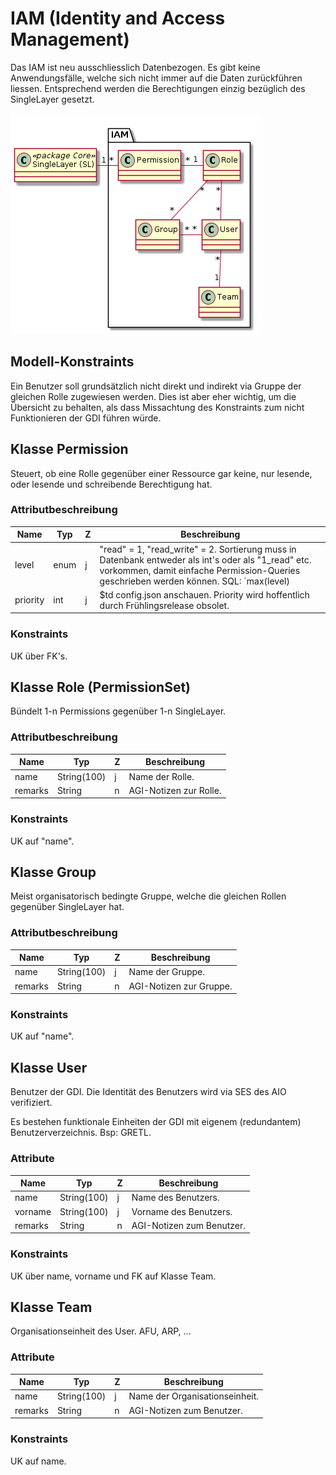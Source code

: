 # IAM (Identity and Access Management)

Das IAM ist neu ausschliesslich Datenbezogen. Es gibt keine Anwendungsfälle, welche sich nicht immer
auf die Daten zurückführen liessen. Entsprechend werden die Berechtigungen einzig bezüglich des SingleLayer 
gesetzt.

![IAM](../puml/rendered/simi_iam.png)

## Modell-Konstraints

Ein Benutzer soll grundsätzlich nicht direkt und indirekt via Gruppe der gleichen Rolle zugewiesen werden. Dies ist
aber eher wichtig, um die Übersicht zu behalten, als dass Missachtung des Konstraints zum nicht Funktionieren der 
GDI führen würde. 

## Klasse Permission

Steuert, ob eine Rolle gegenüber einer Ressource gar keine, nur lesende, oder lesende und schreibende Berechtigung hat.

### Attributbeschreibung

|Name|Typ|Z|Beschreibung|
|---|---|---|---|
|level|enum|j|"read" = 1, "read_write" = 2. Sortierung muss in Datenbank entweder als int's oder als "1_read" etc. vorkommen, damit einfache Permission-Queries geschrieben werden können. SQL: `max(level) |
|priority|int|j|$td config.json anschauen. Priority wird hoffentlich durch Frühlingsrelease obsolet.|

### Konstraints

UK über FK's.

## Klasse Role (PermissionSet)

Bündelt 1-n Permissions gegenüber 1-n SingleLayer.

### Attributbeschreibung

|Name|Typ|Z|Beschreibung|
|---|---|---|---|
|name|String(100)|j|Name der Rolle.|
|remarks|String|n|AGI-Notizen zur Rolle.|

### Konstraints

UK auf "name".

## Klasse Group

Meist organisatorisch bedingte Gruppe, welche die gleichen Rollen gegenüber SingleLayer hat. 

### Attributbeschreibung

|Name|Typ|Z|Beschreibung|
|---|---|---|---|
|name|String(100)|j|Name der Gruppe.|
|remarks|String|n|AGI-Notizen zur Gruppe.|

### Konstraints

UK auf "name".

## Klasse User

Benutzer der GDI. Die Identität des Benutzers wird via SES des AIO verifiziert.

Es bestehen funktionale Einheiten der GDI mit eigenem (redundantem) Benutzerverzeichnis. Bsp: GRETL.

### Attribute

|Name|Typ|Z|Beschreibung|
|---|---|---|---|
|name|String(100)|j|Name des Benutzers.|
|vorname|String(100)|j|Vorname des Benutzers.|
|remarks|String|n|AGI-Notizen zum Benutzer.|

### Konstraints

UK über name, vorname und FK auf Klasse Team.

## Klasse Team

Organisationseinheit des User. AFU, ARP, ...

### Attribute

|Name|Typ|Z|Beschreibung|
|---|---|---|---|
|name|String(100)|j|Name der Organisationseinheit.|
|remarks|String|n|AGI-Notizen zum Benutzer.|

### Konstraints

UK auf name.

